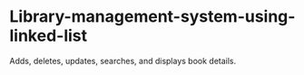 # Library-management-system-using-linked-list
Adds, deletes, updates, searches, and displays book details.
